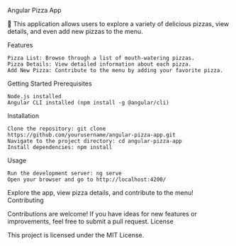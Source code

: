 Angular Pizza App

🍕 This application allows users to explore a variety of delicious pizzas, view details, and even add new pizzas to the menu.

Features

    Pizza List: Browse through a list of mouth-watering pizzas.
    Pizza Details: View detailed information about each pizza.
    Add New Pizza: Contribute to the menu by adding your favorite pizza.

Getting Started
Prerequisites

    Node.js installed
    Angular CLI installed (npm install -g @angular/cli)

Installation

    Clone the repository: git clone https://github.com/yourusername/angular-pizza-app.git
    Navigate to the project directory: cd angular-pizza-app
    Install dependencies: npm install

Usage

    Run the development server: ng serve
    Open your browser and go to http://localhost:4200/

Explore the app, view pizza details, and contribute to the menu!
Contributing

Contributions are welcome! If you have ideas for new features or improvements, feel free to submit a pull request.
License

This project is licensed under the MIT License.
